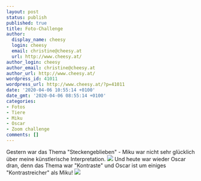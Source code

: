 ```yaml
---
layout: post
status: publish
published: true
title: Foto-Challenge
author:
  display_name: cheesy
  login: cheesy
  email: christine@cheesy.at
  url: http://www.cheesy.at/
author_login: cheesy
author_email: christine@cheesy.at
author_url: http://www.cheesy.at/
wordpress_id: 41011
wordpress_url: http://www.cheesy.at/?p=41011
date: '2020-04-06 10:55:14 +0100'
date_gmt: '2020-04-06 08:55:14 +0100'
categories:
- Fotos
- Tiere
- Miku
- Oscar
- Zoom challenge
comments: []
---
```

Gestern war das Thema "Steckengeblieben" - Miku war nicht sehr glücklich über meine künstlerische Interpretation.
![](http://www.cheesy.at/wp-content/uploads/13-Stecken-geblieben.jpg)
Und heute war wieder Oscar dran, denn das Thema war "Kontraste" und Oscar ist um einiges "Kontrastreicher" als Miku!
[![](http://www.cheesy.at/wp-content/uploads/14-Schwarz-und-Weiß.jpg)](http://www.cheesy.at/fotos/sonstiges/zoom-challenge/)

